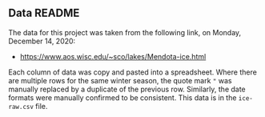 ## Data README

The data for this project was taken from the following link, on Monday, December 14, 2020: 
* https://www.aos.wisc.edu/~sco/lakes/Mendota-ice.html

Each column of data was copy and pasted into a spreadsheet. Where there are 
multiple rows for the same winter season, the quote mark `"` was manually 
replaced by a duplicate of the previous row. Similarly, the date formats 
were manually confirmed to be consistent. This data is in the `ice-raw.csv` file. 

